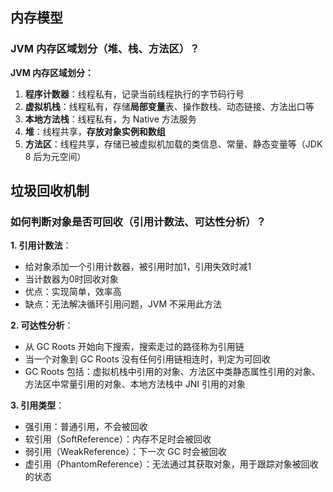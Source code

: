 
## 内存模型

### JVM 内存区域划分（堆、栈、方法区）？

**JVM 内存区域划分：**
1. **程序计数器**：线程私有，记录当前线程执行的字节码行号
2. **虚拟机栈**：线程私有，存储**局部变量**表、操作数栈、动态链接、方法出口等
3. **本地方法栈**：线程私有，为 Native 方法服务
4. **堆**：线程共享，**存放对象实例和数组**
5. **方法区**：线程共享，存储已被虚拟机加载的类信息、常量、静态变量等（JDK 8 后为元空间）

## 垃圾回收机制

### 如何判断对象是否可回收（引用计数法、可达性分析）？

**1. 引用计数法**：

- 给对象添加一个引用计数器，被引用时加1，引用失效时减1
- 当计数器为0时回收对象
- 优点：实现简单，效率高
- 缺点：无法解决循环引用问题，JVM 不采用此方法

**2. 可达性分析**：

- 从 GC Roots 开始向下搜索，搜索走过的路径称为引用链
- 当一个对象到 GC Roots 没有任何引用链相连时，判定为可回收
- GC Roots 包括：虚拟机栈中引用的对象、方法区中类静态属性引用的对象、方法区中常量引用的对象、本地方法栈中 JNI 引用的对象

**3. 引用类型**：

- 强引用：普通引用，不会被回收
- 软引用（SoftReference）：内存不足时会被回收
- 弱引用（WeakReference）：下一次 GC 时会被回收
- 虚引用（PhantomReference）：无法通过其获取对象，用于跟踪对象被回收的状态